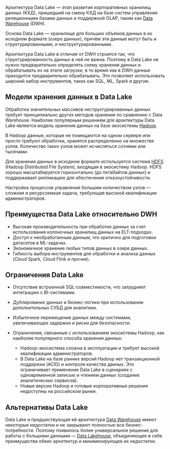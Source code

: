 Архитектура Data Lake — этап развития корпоративных хранилищ данных (КХД), пришедший на смену КХД на базе систем управления реляционными базами данных и поддержкой OLAP, таким как [Data Warehouse](../dwh) (DWH).

Основа Data Lake — хранилище для больших объёмов данных в их исходном формате (озеро данных), причём эти данные могут быть и структурированными, и неструктурированными.

Архитектура Data Lake в отличие от DWH строится так, что структурированность данных в ней не важна. Поэтому в Data Lake не нужно предварительно определять схему хранения данных и обрабатывать их на этапе загрузки, в то время как в DWH данные приходится предварительно обрабатывать. Это позволяет использовать широкий набор инструментов, таких как SQL, ML, Spark и другие.

<!--![](../assets/data_lake.png){params[width=40%; noBorder=true]}-->

## Модели хранения данных в Data Lake

Обработка значительных массивов неструктурированных данных требует принципиально других методов хранения по сравнению с Data Warehouse. Наиболее популярным решением для архитектуры Data Lake является модель хранения данных на базе экосистемы [Hadoop](https://ru.wikipedia.org/wiki/Hadoop).

В Hadoop данные, которые не помещаются на одном сервере или просто требуют обработки, хранятся распределенно на множестве узлов. Количество таких узлов может исчисляться сотнями или тысячами.

Для хранения данных в исходном формате используется система [HDFS](https://hadoop.apache.org/docs/stable/hadoop-project-dist/hadoop-hdfs/HdfsDesign.html) (Hadoop Distributed File System), входящая в экосистему Hadoop. HDFS хорошо масштабируется горизонтально (до петабайтов данных) и поддерживает репликацию для обеспечения отказоустойчивости.

Настройка процессов управления большим количеством узлов — сложная и ресурсоемкая задача, требующая высокой квалификации администраторов.

## Преимущества Data Lake относительно DWH

- Высокая производительность при обработке данных за счет использования колоночных хранилищ данных на ELT-подходах.
- Доступ к необработанным данным, что критично для подготовки датасетов в ML-задачах.
- Экономичное хранение любых типов данных в озере данных.
- Гибкость выбора инструментов для обработки и анализа данных (Cloud Spark, Cloud Flink и прочие).

## Ограничения Data Lake

- Отсутствие встроенной SQL-совместимости, что затрудняет интеграцию с BI-системами.
- Дублирование данных и бизнес-логики при использовании дополнительных СУБД для аналитики.
- Избыточное перемещение данных между системами, увеличивающее задержки и риски для безопасности.
- Ограничения, связанные с использованием экосистемы Hadoop, как наиболее популярного способа хранения данных:

     - Hadoop-экосистема сложна в эксплуатации и требует высокой квалификации администраторов.
     - В Data Lake на базе ранних версий Hadoop нет транзакционной поддержки (ACID) и контроля качества данных. Это ограничивает применение Data Lake в сценариях с одновременной записью и чтением данных (создание аналитических сервисов).
     - Новые версии Hadoop и готовые корпоративные решения недоступны на российском рынке.

## Альтернативы Data Lake

Data Lake и предшествующая ей архитектура [Data Warehouse](../dwh) имеют некоторые недостатки и не закрывают полностью все бизнес-потребности. Поэтому появилось более универсальное решение для работы с большими данными — [Data Lakehouse](../dlh), объединяющее в себе преимущества обеих архитектур и минимизирующее их недостатки.
